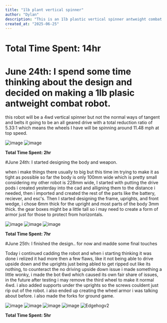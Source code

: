 ```yaml
---
title: "1lb plant vertical spinner"
author: "Dylan"
description: "This is an 1lb plastic vertical spinner antweight combat robot"
created_at: "2025-06-25"
---
```


# Total Time Spent: 14hr

# June 24th: I spend some time thinking about the design and decided on making a 1lb plasic antweight combat robot.

 this robot will be a 4wd vertical spinner but not the normal ways of tangent and belts it going to be an all geared drive with a total reduction ratio of 5.33:1 which means the wheels I have will be spinning around 11.48 mph at top speed.

![image](https://github.com/user-attachments/assets/d7056049-dde6-4e92-a59f-67d3a2b70011)
![image](https://github.com/user-attachments/assets/6aafeb66-c018-4ac5-91c4-9cc87b98b468)


**Total Time Spent: 2hr**

#June 24th: I started designing the body and weapon.

 when i make things there usually to big but this time im trying to make it as tight as possible so far the body is only 100mm wide which is pretty small considering my other robot is 228mm wide, I started with putting the drive pods i created yesterday into the cad and alligning them to the distance i needed, then i imported and created the rest of the parts like the battery, reciever, and esc's. Then I started designing the frame, uprights, and front wedge, i chose 6mm thick for the upright and most parts of the body 3mm thick. the gear boxes might be a little tall so i may need to create a form of armor just for those to protect from horizontals.

 
![image](https://github.com/user-attachments/assets/810965fe-028a-4edd-bb7a-eda34de637b2)
![image](https://github.com/user-attachments/assets/0a916336-db81-4fd4-81a5-6399ca3c45a9)
![image](https://github.com/user-attachments/assets/b24ec982-a399-4778-a5eb-02cffa610035)

**Total Time Spent: 7hr**

#June 25th: I finished the design.. for now and madde some final touches

Today i continued cadding the robot and when i starting thinking it was done i relized it had more then a few flaws, like it not being able to drive upside down and the uprights just being abled to get ripped out like its nothing, to counteract the no driving upside down issue i made something a little wonky, i made the bot 6wd which caused its own fair share of issues, in the future after testing i may remove the third wheel to make it normal 4wd. i also added supports under the uprights so the screws couldent just rip out of the robot. i also ended up creating the wheel armor i was talking about before. i also made the forks for ground game.

![image](https://github.com/user-attachments/assets/e5b11ed0-1f54-422e-a03d-2a6ac00af3b1)
![image](https://github.com/user-attachments/assets/fa3c92dc-a9e3-4c8a-b993-d5857d1a80ea)
![image](https://github.com/user-attachments/assets/1a06a6f3-9c3d-4c6d-9846-95b442dc8883)
![image](https://github.com/user-attachments/assets/696af21d-e2a6-4528-bdfc-b6864a35e944)
![Edgehogv2](https://github.com/user-attachments/assets/6b876a9f-1e1e-4995-92bf-1b76f49c7495)

**Total Time Spent: 5hr**

